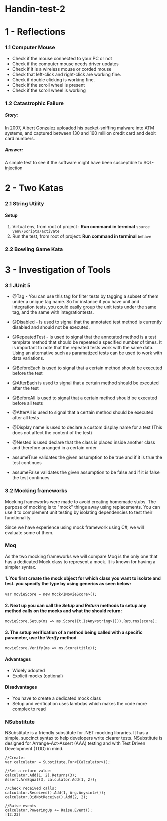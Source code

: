 # Handin-test-2
# 1 - Reflections

### 1.1 Computer Mouse
- Check if the mouse connected to your PC or not
- Check if the computer mouse needs driver updates
- Check if it is a wireless mouse or corded mouse
- Check that left-click and right-click are working fine.
- Check if double clicking is working fine.
- Check if the scroll wheel is present
- Check if the scroll wheel is working
### 1.2 Catastrophic Failure
##### Story: 
In 2007, Albert Gonzalez uploaded his packet-sniffing malware into ATM systems, and captured between 130 and 160 million credit card and debit card numbers.

##### Answer: 
A simple test to see if the software might have been susceptible to SQL-injection

# 2 - Two Katas

### 2.1 String Utility

#### Setup
1. Virtual env, from root of project : **Run command in terminal** ````source venv/Scripts/activate````
2. Run the test, from root of project: **Run command in terminal** ```behave ```



### 2.2 Bowling Game Kata


# 3 - Investigation of Tools

### 3.1 JUnit 5 

* @Tag - You can use this tag for filter tests by tagging a subset of them under a unique tag name. So for instance if you have unit and integration tests, you could easily group the unit tests under the same tag, and the same with integrationtests.

* @Disabled - Is used to signal that the annotated test method is currently disabled and should not be executed.

* @RepeatedTest - Is used to signal that the annotated method is a test template method that should be repeated a specified number of times. It is important to note that the repeated tests work with the same data. Using an alternative such as paramatized tests can be used to work with data variations.

* @BeforeEach is used to signal that a certain method should be executed before the test
* @AfterEach is used to signal that a certain method should be executed after the test

* @BeforeAll is used to signal that a certain method should be executed before all tests
* @AfterAll is used to signal that a certain method should be executed after all tests
* @Display name is used to declare a custom display name for a test (This does not affect the content of the test)
* @Nested is used declare that the class is placed inside another class and therefore arranged in a certain order
* assumeTrue validates the given assumption to be true and if it is true the test continues
* assumeFalse validates the given assumption to be false and if it is false the test continues

### 3.2 Mocking frameworks
Mocking frameworks were made to avoid creating homemade stubs. The purpose of mocking is to "mock" things away using replacements. You can use it to complement unit testing by isolating dependencies to test their functionality

Since we have experience using mock framework using C#, we will evaluate some of them. 

### Moq

As the two mocking frameworks we will compare Moq is the only one that has a dedicated Mock class to represent a mock. It is known for having a simpler syntax.

#### 1. You first create the mock object for which class you want to isolate and test. you specify the type by using generics as seen below: 

```
var movieScore = new Mock<IMovieScore>();
```

#### 2. Next up you can call the *Setup* and *Return* methods to setup any method calls on the mocks and what the should return: 

```
movieScore.Setup(ms => ms.Score(It.IsAny<string>())).Returns(score);
```

#### 3. The setup verification of a method being called with a specific parameter, use the *Verify* method


```
movieScore.Verify(ms => ms.Score(title));
```

#### Advantages

* Widely adopted
* Explicit mocks (optional)

#### Disadvantages

* You have to create a dedicated mock class
* Setup and verification uses lambdas which makes the code more complex to read





### NSubstitute

NSubstitute is a friendly substitute for .NET mocking libraries. It has a simple, succinct syntax to help developers write clearer tests. NSubstitute is designed for Arrange-Act-Assert (AAA) testing and with Test Driven Development (TDD) in mind.

```
//Create:
var calculator = Substitute.For<ICalculator>();

//Set a return value:
calculator.Add(1, 2).Returns(3);
Assert.AreEqual(3, calculator.Add(1, 2));

//Check received calls:
calculator.Received().Add(1, Arg.Any<int>());
calculator.DidNotReceive().Add(2, 2);

//Raise events
calculator.PoweringUp += Raise.Event();
[12:23]
```
